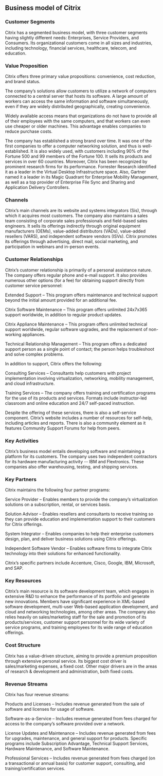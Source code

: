 Business model of Citrix
------------------------

 ### Customer Segments

 Citrix has a segmented business model, with three customer segments having slightly different needs: Enterprises, Service Providers, and Consumers. Its organizational customers come in all sizes and industries, including technology, financial services, healthcare, telecom, and education.

 ### Value Proposition

 Citrix offers three primary value propositions: convenience, cost reduction, and brand status.

 The company’s solutions allow customers to utilize a network of computers connected to a central server that hosts its software. A large amount of workers can access the same information and software simultaneously, even if they are widely distributed geographically, creating convenience.

 Widely available access means that organizations do not have to provide all of their employees with the same computers, and that workers can even use cheaper or older machines. This advantage enables companies to reduce purchase costs.

 The company has established a strong brand over time. It was one of the first companies to offer a computer networking solution, and thus is well-established. It is also widely used, with customers including 90% of the Fortune 500 and 99 members of the Fortune 100. It sells its products and services in over 60 countries. Moreover, Citrix has been recognized by prominent research firms for its performance. Forrester Research identified it as a leader in the Virtual Desktop Infrastructure space. Also, Gartner named it a leader in its Magic Quadrant for Enterprise Mobility Management, as well as a top provider of Enterprise File Sync and Sharing and Application Delivery Controllers.

 ### Channels

 Citrix’s main channels are its website and systems integrators (Sis), through which it acquires most customers. The company also maintains a sales team consisting of corporate sales professionals and field-based sales engineers. It sells its offerings indirectly through original equipment manufacturers (OEMs), value-added distributors (VADs), value-added resellers (VARS), and independent software vendors (ISVs). Citrix promotes its offerings through advertising, direct mail, social marketing, and participation in webinars and in-person events.

 ### Customer Relationships

 Citrix’s customer relationship is primarily of a personal assistance nature. The company offers regular phone and e-mail support. It also provides numerous other options (for a fee) for obtaining support directly from customer service personnel:

 Extended Support – This program offers maintenance and technical support beyond the initial amount provided for an additional fee.

 Citrix Software Maintenance – This program offers unlimited 24x7x365 support worldwide, in addition to regular product updates.

 Citrix Appliance Maintenance – This program offers unlimited technical support worldwide, regular software upgrades, and the replacement of non-working appliances.

 Technical Relationship Management – This program offers a dedicated support person as a single point of contact; the person helps troubleshoot and solve complex problems.

 In addition to support, Citrix offers the following:

 Consulting Services – Consultants help customers with project implementation involving virtualization, networking, mobility management, and cloud infrastructure.

 Training Services – The company offers training and certification programs for the use of its products and services. Formats include instructor-led classroom and online education and 24/7 self-paced instruction.

 Despite the offering of these services, there is also a self-service component. Citrix’s website includes a number of resources for self-help, including articles and reports. There is also a community element as it features Community Support Forums for help from peers.

 ### Key Activities

 Citrix’s business model entails developing software and maintaining a platform for its customers. The company uses two independent contractors for its hardware manufacturing activity -- IBM and Flextronics. These companies also offer warehousing, testing, and shipping services.

 ### Key Partners

 Citrix maintains the following four partner programs:

 Service Provider – Enables members to provide the company’s virtualization solutions on a subscription, rental, or services basis.

 Solution Advisor – Enables resellers and consultants to receive training so they can provide education and implementation support to their customers for Citrix offerings.

 System Integrator – Enables companies to help their enterprise customers design, plan, and deliver business solutions using Citrix offerings.

 Independent Software Vendor – Enables software firms to integrate Citrix technology into their solutions for enhanced functionality.

 Citrix’s specific partners include Accenture, Cisco, Google, IBM, Microsoft, and SAP.

 ### Key Resources

 Citrix’s main resource is its software development team, which engages in extensive R&D to enhance the performance of its portfolio and generate new innovations. Members have significant experience in XML-based software development, multi-user Web-based application development, and cloud and networking technologies, among other areas. The company also relies heavily on sales/marketing staff for the sale and promotion of its products/services, customer support personnel for its wide variety of service programs, and training employees for its wide range of education offerings.

 ### Cost Structure

 Citrix has a value-driven structure, aiming to provide a premium proposition through extensive personal service. Its biggest cost driver is sales/marketing expenses, a fixed cost. Other major drivers are in the areas of research & development and administration, both fixed costs.

 ### Revenue Streams

 Citrix has four revenue streams:

 Products and Licenses – Includes revenue generated from the sale of software and licenses for usage of software.

 Software-as-a-Service – Includes revenue generated from fees charged for access to the company’s software provided over a network.

 License Updates and Maintenance – Includes revenue generated from fees for upgrades, maintenance, and general support for products. Specific programs include Subscription Advantage, Technical Support Services, Hardware Maintenance, and Software Maintenance.

 Professional Services – Includes revenue generated from fees charged (on a transactional or annual basis) for customer support, consulting, and training/certification services.